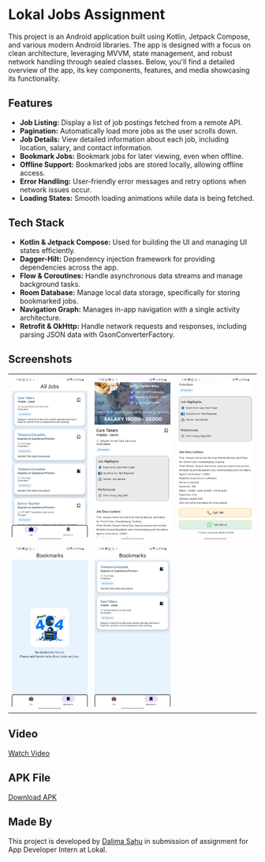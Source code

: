 
# Lokal Jobs Assignment
This project is an Android application built using Kotlin, Jetpack Compose, and various modern Android libraries. The app is designed with a focus on clean architecture, leveraging MVVM, state management, and robust network handling through sealed classes. Below, you'll find a detailed overview of the app, its key components, features, and media showcasing its functionality.


## Features

- **Job Listing:** Display a list of job postings fetched from a remote API.
- **Pagination:** Automatically load more jobs as the user scrolls down.
- **Job Details:** View detailed information about each job, including location, salary, and contact information.
- **Bookmark Jobs:** Bookmark jobs for later viewing, even when offline.
- **Offline Support:** Bookmarked jobs are stored locally, allowing offline access.
- **Error Handling:** User-friendly error messages and retry options when network issues occur.
- **Loading States:** Smooth loading animations while data is being fetched.




## Tech Stack

- **Kotlin & Jetpack Compose:** Used for building the UI and managing UI states efficiently.
- **Dagger-Hilt:** Dependency injection framework for providing dependencies across the app.
- **Flow & Coroutines:** Handle asynchronous data streams and manage background tasks.
- **Room Database:** Manage local data storage, specifically for storing bookmarked jobs.
- **Navigation Graph:** Manages in-app navigation with a single activity architecture.
- **Retrofit & OkHttp:** Handle network requests and responses, including parsing JSON data with GsonConverterFactory.

## Screenshots

<table>
  <tr>
    <td><img src="images/Landing.jpeg" alt="Landing Page" width="100%"/></td>
    <td><img src="images/JobDesc1.jpeg" alt="Job Description 1" width="100%"/></td>
    <td><img src="images/JobDesc2.jpeg" alt="Job Description 2" width="100%"/></td> 
  </tr>
  <tr>
   <td><img src="images/Bookmarks1.jpeg" alt="Bookmarks 1" width="100%"/></td>
    <td><img src="images/Bookmarks2.jpeg" alt="Bookmarks 2" width="100%"/></td>
  </tr>
</table>

## Video

[Watch Video](https://res.cloudinary.com/djwqr0hgq/video/upload/v1743847170/o9psgqhmefiowcxhsiqb.mp4)


## APK File

[Download APK](https://drive.google.com/file/d/1er_-xzRtqrIsrfAzZYmVGDiDYl8uYMla/view?usp=sharing)

## Made By

This project is developed by [Dalima Sahu](https://dalima2910.vercel.app) in submission of assignment for App Developer Intern at Lokal.

